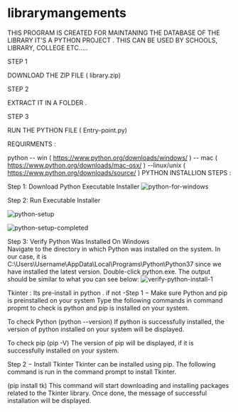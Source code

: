 # librarymangements

THIS PROGRAM IS CREATED FOR MAINTANING THE DATABASE OF THE LIBRARY
IT'S A PYTHON PROJECT .
THIS CAN BE USED BY SCHOOLS, LIBRARY, COLLEGE ETC.....




STEP 1 

DOWNLOAD THE ZIP FILE ( library.zip)

STEP 2 

EXTRACT IT IN A FOLDER .

STEP 3 

RUN THE PYTHON FILE ( Entry-point.py)


REQUIRMENTS :

python -- win ( https://www.python.org/downloads/windows/ )
       -- mac ( https://www.python.org/downloads/mac-osx/ )
       --linux/unix ( https://www.python.org/downloads/source/ )
     PYTHON INSTALLION STEPS :
     
   Step 1: Download Python Executable Installer
     ![python-for-windows](https://user-images.githubusercontent.com/86059089/122679020-c879e300-d206-11eb-8c0d-25f32f237921.png)   
     
   Step 2: Run Executable Installer
     
   ![python-setup](https://user-images.githubusercontent.com/86059089/122679063-00812600-d207-11eb-8a0a-12d3a4a9c85e.png)
    

![python-setup-completed](https://user-images.githubusercontent.com/86059089/122679125-48a04880-d207-11eb-8fce-e4c8013bd6d7.png)

Step 3: Verify Python Was Installed On Windows  
Navigate to the directory in which Python was installed on the system. In our case, it is C:\Users\Username\AppData\Local\Programs\Python\Python37 since we have installed the latest version.
Double-click python.exe.
The output should be similar to what you can see below:
![verify-python-install-1](https://user-images.githubusercontent.com/86059089/122679248-be0c1900-d207-11eb-9d91-5fab1d566519.png)

Tkinter : Its pre-install in python .
if not 
     -Step 1 − Make sure Python and pip is preinstalled on your system
Type the following commands in command propmt to check is python and pip is installed on your system.

To check Python
(python --version)
If python is successfully installed, the version of python installed on your system will be displayed.

To check pip
(pip -V)
The version of pip will be displayed, if it is successfully installed on your system.

Step 2 − Install Tkinter
Tkinter can be installed using pip. The following command is run in the command prompt to install Tkinter.

(pip install tk)
This command will start downloading and installing packages related to the Tkinter library. Once done, the message of successful installation will be displayed.
